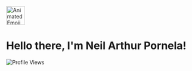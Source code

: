 <img src="https://iam-weijie.github.io/wave/hand-emoji.svg" alt="Animated Emoji" width="50" height="50">

# Hello there, I'm Neil Arthur Pornela!

![Profile Views](https://komarev.com/ghpvc/?username=neilarthurpornela&color=blue)
